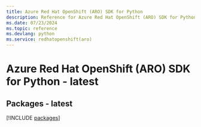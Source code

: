 ```yaml
---
title: Azure Red Hat OpenShift (ARO) SDK for Python
description: Reference for Azure Red Hat OpenShift (ARO) SDK for Python
ms.date: 07/23/2024
ms.topic: reference
ms.devlang: python
ms.service: redhatopenshift(aro)
---
```

# Azure Red Hat OpenShift (ARO) SDK for Python - latest
## Packages - latest
[!INCLUDE [packages](red-hat-openshift-(aro)-index.md)]